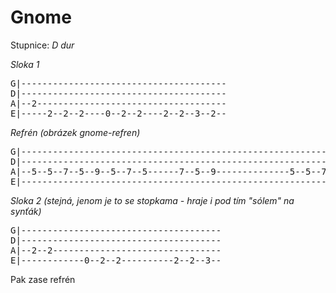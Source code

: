 # Gnome

Stupnice: *D dur*

*Sloka 1*
<pre>
G|---------------------------------------
D|---------------------------------------
A|--2------------------------------------
E|-----2--2--2----0--2--2----2--2--3--2--
</pre>

*Refrén (obrázek gnome-refren)*
<pre>
G|-----------------------------------------------------------------------------------
D|-----------------------------------------------------------------------------------
A|--5--5--7--5--9--5--7--5------7--5--9--------------5--5--7--5--9--5--7--5----4--5--
E|-----------------------------------------------------------------------------------
</pre>

*Sloka 2 (stejná, jenom je to se stopkama - hraje i pod tím "sólem" na synťák)*
<pre>
G|--------------------------------------
D|--------------------------------------
A|--2--2--------------------------------
E|------------0--2--2----------2--2--3--
</pre>

Pak zase refrén